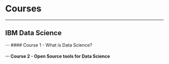 # Courses
---
## IBM Data Science
⋅⋅⋅ #### Course 1 - What is Data Science?
#### ⋅⋅⋅ Course 2 - Open Source tools for Data Science
